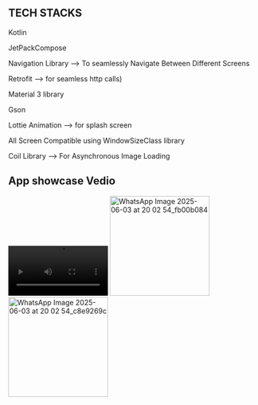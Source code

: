 


<h2>TECH STACKS</h2>
<p>Kotlin</p>
<p>JetPackCompose</p>
<p>Navigation Library --> To seamlessly Navigate Between Different Screens</p>
<p>Retrofit --> for seamless http calls)</p>
<p>Material 3 library</p>
<p>Gson</p>
<p>Lottie Animation --> for splash screen</p>
<p>All Screen Compatible using WindowSizeClass library</p>
<p>Coil Library --> For Asynchronous Image Loading</p>

<h2>App showcase Vedio</h2>

<video src="https://github.com/user-attachments/assets/2abeace4-0600-43c8-9b32-808a440c339e" width = "200" controls>
    Your browser does not support the video tag.
</video>



<img src="https://github.com/user-attachments/assets/c06a666e-af41-41a9-8f87-6865ba634041" alt="WhatsApp Image 2025-06-03 at 20 02 54_fb00b084" width="200"/>

<img src="https://github.com/user-attachments/assets/6b62547d-c99c-404d-be0a-1666d665958f" alt="WhatsApp Image 2025-06-03 at 20 02 54_c8e9269c" width="200"/>
